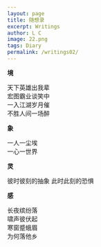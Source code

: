 ```yaml
---
layout: page
title: 随想录
excerpt: Writings
author: L C
image: 22.png
tags: Diary
permalink: /writings02/
---
```

**境**  

天下英雄出我辈   
宏图霸业谈笑中   
一入江湖岁月催      
不胜人间一场醉   

**象**    

一人一尘埃   
一心一世界      

**灵**    

彼时彼刻的抽象
此时此刻的恐惧   

**感**   

长夜缤纷落   
啸声彼伏起   
寒窗蹙蛾眉   
为何落他乡   
